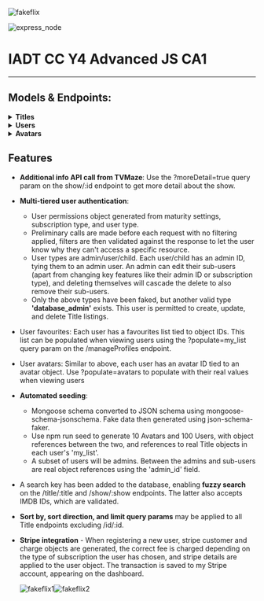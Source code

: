 ![fakeflix](https://user-images.githubusercontent.com/47800618/201563513-c2c7a03a-7ee0-4fea-869c-76f83f2557ac.png)

![express_node](https://user-images.githubusercontent.com/47800618/201563527-2b3043d5-6390-43b5-bd4f-9af448df9394.png)

# IADT CC Y4 Advanced JS CA1

___

## Models & Endpoints:

<details>
<summary><b>Titles</b></summary>

GET

* /all
* /title/:type
* /type/:type
* /show/:show
* /id/:id

POST

* /create

PUT

* /update/:id

DELETE - /delete/:id
</details>

<details>
<summary><b>Users</b></summary>

POST

* /register
* /login

PUT

* /edit/:id?

DELETE

* /delete/:id?

GET

* /profile
* /manageProfiles
* /viewMyList
* /avatars

</details>

<details>
<summary><b>Avatars</b></summary>

GET

* /all

POST

* /

PUT

* /:id

DELETE

* /:id

</details>

## Features

- **Additional info API call from TVMaze**: Use the ?moreDetail=true query param on the show/:id endpoint to get more
  detail
  about the show.
- **Multi-tiered user authentication**:
    - User permissions object generated from maturity settings, subscription type, and user type.
    - Preliminary calls are made before each request with no filtering applied, filters are then validated against the
      response to let the user know why they can't access a specific resource.
    - User types are admin/user/child. Each user/child has an admin ID, tying them to an admin user. An admin can edit
      their sub-users (apart from changing key features like their admin ID or subscription type), and deleting
      themselves will cascade the delete to also remove their sub-users.
    - Only the above types have been faked, but another valid type __'database_admin'__ exists. This user is permitted
      to
      create, update, and delete Title listings.
- User favourites: Each user has a favourites list tied to object IDs. This list can be populated when viewing users
  using the ?populate=my_list query param on the /manageProfiles endpoint.
- User avatars: Similar to above, each user has an avatar ID tied to an avatar object. Use ?populate=avatars to populate
  with their real values when viewing users
- **Automated seeding**:
    - Mongoose schema converted to JSON schema using mongoose-schema-jsonschema. Fake data then generated using
      json-schema-faker.
    - Use npm run seed to generate 10 Avatars and 100 Users, with object references between the two, and references to
      real Title objects in each user's 'my_list'.
    - A subset of users will be admins. Between the admins and sub-users are real object references using the 'admin_id'
      field.
- A search key has been added to the database, enabling **fuzzy search** on the /title/:title and /show/:show endpoints.
  The
  latter also accepts IMDB IDs, which are validated.
- **Sort by, sort direction, and limit query params** may be applied to all Title endpoints excluding /id/:id.
- **Stripe integration** - When registering a new user, stripe customer and charge objects are generated, the correct
  fee is charged depending on the type of subscription the user has chosen, and stripe details are applied to the user
  object. The transaction is saved to my Stripe account, appearing on the dashboard.
  
  ![fakeflix1](https://user-images.githubusercontent.com/47800618/201789639-6cccead0-e5ed-40a8-8c9a-5cd4de6e8c1a.png)![fakeflix2](https://user-images.githubusercontent.com/47800618/201789650-08300fd7-09ab-448b-b366-b4aef37222e3.png)

